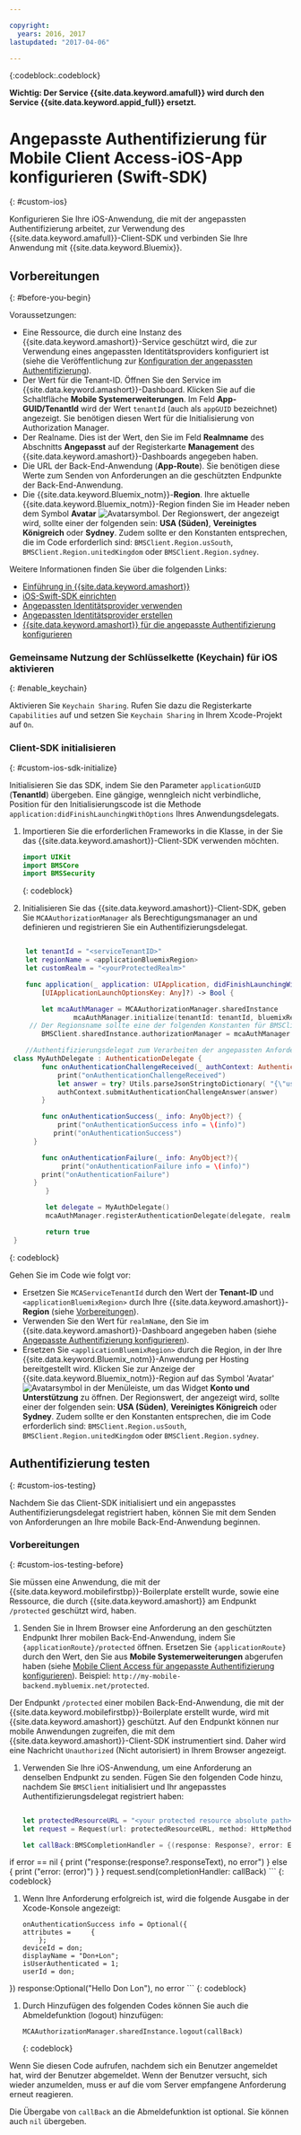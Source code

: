 ```yaml
---

copyright:
  years: 2016, 2017
lastupdated: "2017-04-06"

---
```


{:codeblock:.codeblock}

**Wichtig: Der Service {{site.data.keyword.amafull}} wird durch den Service {{site.data.keyword.appid_full}} ersetzt.**

# Angepasste Authentifizierung für Mobile Client Access-iOS-App konfigurieren (Swift-SDK)
{: #custom-ios}

Konfigurieren Sie Ihre iOS-Anwendung, die mit der angepassten Authentifizierung arbeitet, zur Verwendung des {{site.data.keyword.amafull}}-Client-SDK und verbinden Sie Ihre Anwendung mit {{site.data.keyword.Bluemix}}.  


## Vorbereitungen
{: #before-you-begin}

Voraussetzungen:

* Eine Ressource, die durch eine Instanz des {{site.data.keyword.amashort}}-Service geschützt wird, die zur Verwendung eines angepassten Identitätsproviders konfiguriert ist (siehe die Veröffentlichung zur [Konfiguration der angepassten Authentifizierung](custom-auth-config-mca.html)).  
* Der Wert für die Tenant-ID. Öffnen Sie den Service im {{site.data.keyword.amashort}}-Dashboard. Klicken Sie auf die Schaltfläche **Mobile Systemerweiterungen**. Im Feld **App-GUID/TenantId** wird der Wert `tenantId` (auch als `appGUID` bezeichnet) angezeigt. Sie benötigen diesen Wert für die Initialisierung von Authorization Manager.
* Der Realname. Dies ist der Wert, den Sie im Feld **Realmname** des Abschnitts **Angepasst** auf der Registerkarte **Management** des {{site.data.keyword.amashort}}-Dashboards angegeben haben.
* Die URL der Back-End-Anwendung (**App-Route**). Sie benötigen diese Werte zum Senden von Anforderungen an die geschützten Endpunkte der Back-End-Anwendung.
* Die {{site.data.keyword.Bluemix_notm}}-**Region**. Ihre aktuelle {{site.data.keyword.Bluemix_notm}}-Region finden Sie im Header neben dem Symbol **Avatar** ![Avatarsymbol](images/face.jpg "Avatarsymbol"). Der Regionswert, der angezeigt wird, sollte einer der folgenden sein: **USA (Süden)**, **Vereinigtes Königreich** oder **Sydney**. Zudem sollte er den Konstanten entsprechen, die im Code erforderlich sind: `BMSClient.Region.usSouth`, `BMSClient.Region.unitedKingdom` oder `BMSClient.Region.sydney`.

Weitere Informationen finden Sie über die folgenden Links:
 * [Einführung in {{site.data.keyword.amashort}}](index.html)
 * [iOS-Swift-SDK einrichten](getting-started-ios-swift-sdk.html)
 * [Angepassten Identitätsprovider verwenden](custom-auth.html)
 * [Angepassten Identitätsprovider erstellen](custom-auth-identity-provider.html)
 * [{{site.data.keyword.amashort}} für die angepasste Authentifizierung konfigurieren](custom-auth-config-mca.html)

### Gemeinsame Nutzung der Schlüsselkette (Keychain) für iOS aktivieren
{: #enable_keychain}

Aktivieren Sie `Keychain Sharing`. Rufen Sie dazu die Registerkarte `Capabilities` auf und setzen Sie `Keychain Sharing` in Ihrem Xcode-Projekt auf `On`.


### Client-SDK initialisieren
{: #custom-ios-sdk-initialize}

Initialisieren Sie das SDK, indem Sie den Parameter `applicationGUID` (**TenantId**) übergeben. Eine gängige, wenngleich nicht verbindliche, Position für den Initialisierungscode ist die Methode `application:didFinishLaunchingWithOptions` Ihres Anwendungsdelegats.

1. Importieren Sie die erforderlichen Frameworks in die Klasse, in der Sie das {{site.data.keyword.amashort}}-Client-SDK verwenden möchten.

	```Swift
	import UIKit
	import BMSCore
	import BMSSecurity
	```
	{: codeblock}

1. Initialisieren Sie das {{site.data.keyword.amashort}}-Client-SDK, geben Sie `MCAAuthorizationManager` als Berechtigungsmanager an und definieren und registrieren Sie ein Authentifizierungsdelegat.

```Swift

	let tenantId = "<serviceTenantID>"
	let regionName = <applicationBluemixRegion>
	let customRealm = "<yourProtectedRealm>"

	func application(_ application: UIApplication, didFinishLaunchingWithOptions launchOptions: 
		[UIApplicationLaunchOptionsKey: Any]?) -> Bool {

		let mcaAuthManager = MCAAuthorizationManager.sharedInstance
	    		mcaAuthManager.initialize(tenantId: tenantId, bluemixRegion: regionName)
	 // Der Regionsname sollte eine der folgenden Konstanten für BMSClient.Region sein: BMSClient.Region.usSouth, BMSClient.Region.unitedKingdom oder BMSClient.Region.sydney
		BMSClient.sharedInstance.authorizationManager = mcaAuthManager

	//Authentifizierungsdelegat zum Verarbeiten der angepassten Anforderung
 class MyAuthDelegate : AuthenticationDelegate {
		func onAuthenticationChallengeReceived(_ authContext: AuthenticationContext, challenge: AnyObject){
		    print("onAuthenticationChallengeReceived")
		    let answer = try? Utils.parseJsonStringtoDictionary( "{\"userName\":\"" + "test" + "\",\"password\":\"" + "test" + "\"}")
			authContext.submitAuthenticationChallengeAnswer(answer)
		}

		func onAuthenticationSuccess(_ info: AnyObject?) {
		    print("onAuthenticationSuccess info = \(info)")
           print("onAuthenticationSuccess")
      }

		func onAuthenticationFailure(_ info: AnyObject?){
		     print("onAuthenticationFailure info = \(info)")
        print("onAuthenticationFailure")
      }
	     }

	     let delegate = MyAuthDelegate()
	     mcaAuthManager.registerAuthenticationDelegate(delegate, realm: customRealm)

	     return true
 }


```
{: codeblock}

Gehen Sie im Code wie folgt vor:
* Ersetzen Sie `MCAServiceTenantId` durch den Wert der **Tenant-ID** und `<applicationBluemixRegion>` durch Ihre {{site.data.keyword.amashort}}-**Region** (siehe [Vorbereitungen](##before-you-begin)).
* Verwenden Sie den Wert für `realmName`, den Sie im {{site.data.keyword.amashort}}-Dashboard angegeben haben (siehe [Angepasste Authentifizierung konfigurieren](custom-auth-config-mca.html)).
* Ersetzen Sie `<applicationBluemixRegion>` durch die Region, in der Ihre {{site.data.keyword.Bluemix_notm}}-Anwendung per Hosting bereitgestellt wird. Klicken Sie zur Anzeige der {{site.data.keyword.Bluemix_notm}}-Region auf das Symbol 'Avatar' ![Avatarsymbol](images/face.jpg "Avatarsymbol") in der Menüleiste, um das Widget **Konto und Unterstützung** zu öffnen.  Der Regionswert, der angezeigt wird, sollte einer der folgenden sein: **USA (Süden)**, **Vereinigtes Königreich** oder **Sydney**. Zudem sollte er den Konstanten entsprechen, die im Code erforderlich sind: `BMSClient.Region.usSouth`, `BMSClient.Region.unitedKingdom` oder `BMSClient.Region.sydney`.


## Authentifizierung testen
{: #custom-ios-testing}

Nachdem Sie das Client-SDK initialisiert und ein angepasstes Authentifizierungsdelegat registriert haben, können Sie mit dem Senden von Anforderungen an Ihre mobile Back-End-Anwendung beginnen.

### Vorbereitungen
{: #custom-ios-testing-before}

 Sie müssen eine Anwendung, die mit der {{site.data.keyword.mobilefirstbp}}-Boilerplate erstellt wurde, sowie eine Ressource, die durch {{site.data.keyword.amashort}} am Endpunkt `/protected` geschützt wird, haben.

1. Senden Sie in Ihrem Browser eine Anforderung an den geschützten Endpunkt Ihrer mobilen Back-End-Anwendung, indem Sie `{applicationRoute}/protected` öffnen. Ersetzen Sie `{applicationRoute}` durch den Wert, den Sie aus **Mobile Systemerweiterungen** abgerufen haben (siehe [Mobile Client Access für angepasste Authentifizierung konfigurieren](#custom-auth-ios-configmca)). Beispiel: `http://my-mobile-backend.mybluemix.net/protected`.

 Der Endpunkt `/protected` einer mobilen Back-End-Anwendung, die mit der {{site.data.keyword.mobilefirstbp}}-Boilerplate erstellt wurde, wird mit {{site.data.keyword.amashort}} geschützt. Auf den Endpunkt können nur mobile Anwendungen zugreifen, die mit dem {{site.data.keyword.amashort}}-Client-SDK instrumentiert sind. Daher wird eine Nachricht `Unauthorized` (Nicht autorisiert) in Ihrem Browser angezeigt.

1. Verwenden Sie Ihre iOS-Anwendung, um eine Anforderung an denselben Endpunkt zu senden. Fügen Sie den folgenden Code hinzu, nachdem Sie `BMSClient` initialisiert und Ihr angepasstes Authentifizierungsdelegat registriert haben:

    ```Swift

	let protectedResourceURL = "<your protected resource absolute path>"
	let request = Request(url: protectedResourceURL, method: HttpMethod.GET)

	let callBack:BMSCompletionHandler = {(response: Response?, error: Error?) in
  if error == nil {
	       print ("response:\(response?.responseText), no error")
  } else {
	       print ("error: \(error)")
  }
	}
	request.send(completionHandler: callBack)
     ```
     {: codeblock}

1. Wenn Ihre Anforderung erfolgreich ist, wird die folgende Ausgabe in der Xcode-Konsole angezeigt:

	 ```
	 onAuthenticationSuccess info = Optional({
     attributes =     {
	     };
     deviceId = don;
     displayName = "Don+Lon";
     isUserAuthenticated = 1;
     userId = don;
 })
	 response:Optional("Hello Don Lon"), no error
	 ```
	 {: codeblock}

1. Durch Hinzufügen des folgenden Codes können Sie auch die Abmeldefunktion (logout) hinzufügen:

	 ```
	 MCAAuthorizationManager.sharedInstance.logout(callBack)
	 ```
	 {: codeblock}

 Wenn Sie diesen Code aufrufen, nachdem sich ein Benutzer angemeldet hat, wird der Benutzer abgemeldet. Wenn der Benutzer versucht, sich wieder anzumelden, muss er auf die vom Server empfangene Anforderung erneut reagieren.

 Die Übergabe von `callBack` an die Abmeldefunktion ist optional. Sie können auch `nil` übergeben.
